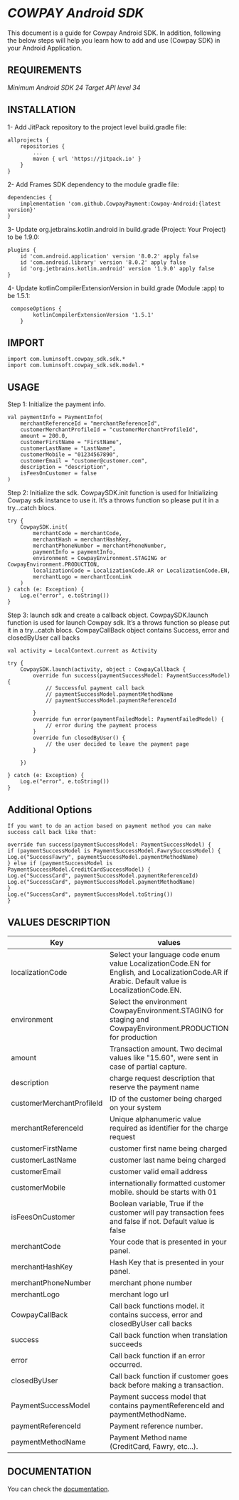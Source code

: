 # *COWPAY Android SDK*

This document is a guide for Cowpay Android SDK. In addition, following the below steps will help
you learn how to add and use (Cowpay SDK) in your Android Application.

## REQUIREMENTS

_Minimum Android SDK 24_
_Target API level 34_

## INSTALLATION

1- Add JitPack repository to the project level build.gradle file:

```
allprojects {
    repositories {
        ...
        maven { url 'https://jitpack.io' }
    }
} 
```
2- Add Frames SDK dependency to the module gradle file:

```
dependencies {
    implementation 'com.github.CowpayPayment:Cowpay-Android:{latest version}'
}
```
3- Update org.jetbrains.kotlin.android in build.grade (Project: Your Project) to be 1.9.0:

```
plugins {
    id 'com.android.application' version '8.0.2' apply false
    id 'com.android.library' version '8.0.2' apply false
    id 'org.jetbrains.kotlin.android' version '1.9.0' apply false
}

```
4- Update kotlinCompilerExtensionVersion in build.grade (Module :app) to be 1.5.1:

```
 composeOptions {
        kotlinCompilerExtensionVersion '1.5.1'
    }

```

## IMPORT

```
import com.luminsoft.cowpay_sdk.sdk.*
import com.luminsoft.cowpay_sdk.sdk.model.*
```

## USAGE

Step 1: Initialize the payment info.

```
val paymentInfo = PaymentInfo(
    merchantReferenceId = "merchantReferenceId",
    customerMerchantProfileId = "customerMerchantProfileId",
    amount = 200.0,
    customerFirstName = "FirstName",
    customerLastName = "LastName",
    customerMobile = "01234567890",
    customerEmail = "customer@customer.com",
    description = "description",
    isFeesOnCustomer = false
)
```
Step 2: Initialize the sdk.
CowpaySDK.init function is used for Initializing Cowpay sdk instance to use it. It’s a throws function so please put it in a try…catch blocs.

```
try {
    CowpaySDK.init(
        merchantCode = merchantCode,
        merchantHash = merchantHashKey,
        merchantPhoneNumber = merchantPhoneNumber,
        paymentInfo = paymentInfo,
        environment = CowpayEnvironment.STAGING or CowpayEnvironment.PRODUCTION,
        localizationCode = LocalizationCode.AR or LocalizationCode.EN,
        merchantLogo = merchantIconLink
    )
} catch (e: Exception) {
    Log.e("error", e.toString())
}
```

Step 3: launch sdk and create a callback object.
CowpaySDK.launch function is used for launch Cowpay sdk. It’s a throws function so please put it in a try…catch blocs.
CowpayCallBack object contains Success, error and closedByUser call backs

```
val activity = LocalContext.current as Activity

try {
    CowpaySDK.launch(activity, object : CowpayCallback {
        override fun success(paymentSuccessModel: PaymentSuccessModel) {
            // Successful payment call back
            // paymentSuccessModel.paymentMethodName
            // paymentSuccessModel.paymentReferenceId

        }
        override fun error(paymentFailedModel: PaymentFailedModel) {
            // error during the payment process
        }
        override fun closedByUser() {
            // the user decided to leave the payment page
        }

    })

} catch (e: Exception) {
    Log.e("error", e.toString())
}
```
## Additional Options
```
If you want to do an action based on payment method you can make success call back like that:

override fun success(paymentSuccessModel: PaymentSuccessModel) {
if (paymentSuccessModel is PaymentSuccessModel.FawrySuccessModel) {
Log.e("SuccessFawry", paymentSuccessModel.paymentMethodName)
} else if (paymentSuccessModel is PaymentSuccessModel.CreditCardSuccessModel) {
Log.e("SuccessCard", paymentSuccessModel.paymentReferenceId)
Log.e("SuccessCard", paymentSuccessModel.paymentMethodName)
}
Log.e("SuccessCard", paymentSuccessModel.toString())
}
```

## VALUES DESCRIPTION

| Key                      | values                                                                                                                                         |
|--------------------------|------------------------------------------------------------------------------------------------------------------------------------------------|
| localizationCode         | Select your language code enum value LocalizationCode.EN for English, and LocalizationCode.AR if Arabic. Default value is LocalizationCode.EN. |
| environment              | Select the environment CowpayEnvironment.STAGING for staging and CowpayEnvironment.PRODUCTION for production                                   |
| amount                   | Transaction amount. Two decimal values like "15.60", were sent in case of partial capture.                                                     |
| description              | charge request description that reserve the payment name                                                                                       |
| customerMerchantProfileId | ID of the customer being charged on your system                                                                                                |
| merchantReferenceId      | Unique alphanumeric value required as identifier for the charge request                                                                        |
| customerFirstName        | customer first name being charged                                                                                                              |
| customerLastName         | customer last name being charged                                                                                                               |
| customerEmail            | customer valid email address                                                                                                                   |
| customerMobile           | internationally formatted customer mobile. should be starts with 01                                                                            |
| isFeesOnCustomer         | Boolean variable, True if the customer will pay transaction fees and false if not. Default value is false                                      |
| merchantCode             | Your code that is presented in your panel.                                                                                                     |
| merchantHashKey          | Hash Key that is presented in your panel.                                                                                                      |
| merchantPhoneNumber      | merchant phone number                                                                                                                          |
| merchantLogo             | merchant logo url                                                                                                                              |
| CowpayCallBack           | Call back functions model. it contains success, error and closedByUser call backs                                                              |
| success                  | Call back function when translation succeeds                                                                                                   |
| error                    | Call back function if an error occurred.                                                                                                       |
| closedByUser             | Call back function if customer goes back before making a transaction.                                                                          |
| PaymentSuccessModel      | Payment success model that contains paymentReferenceId and paymentMethodName.                                                                  |
| paymentReferenceId       | Payment reference number.                                                                                                                      |
| paymentMethodName        | Payment Method name (CreditCard, Fawry, etc...).                                                                                               |

## DOCUMENTATION

You can check the [documentation](https://lumin-soft.gitbook.io/cowpay/cowpay-android-sdk).


